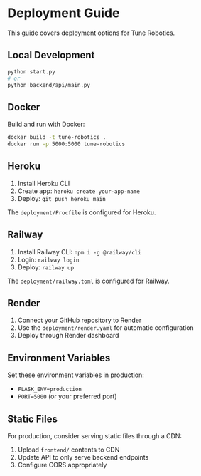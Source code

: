 # Deployment Guide

This guide covers deployment options for Tune Robotics.

## Local Development

```bash
python start.py
# or
python backend/api/main.py
```

## Docker

Build and run with Docker:

```bash
docker build -t tune-robotics .
docker run -p 5000:5000 tune-robotics
```

## Heroku

1. Install Heroku CLI
2. Create app: `heroku create your-app-name`
3. Deploy: `git push heroku main`

The `deployment/Procfile` is configured for Heroku.

## Railway

1. Install Railway CLI: `npm i -g @railway/cli`
2. Login: `railway login`
3. Deploy: `railway up`

The `deployment/railway.toml` is configured for Railway.

## Render

1. Connect your GitHub repository to Render
2. Use the `deployment/render.yaml` for automatic configuration
3. Deploy through Render dashboard

## Environment Variables

Set these environment variables in production:

- `FLASK_ENV=production`
- `PORT=5000` (or your preferred port)

## Static Files

For production, consider serving static files through a CDN:

1. Upload `frontend/` contents to CDN
2. Update API to only serve backend endpoints
3. Configure CORS appropriately
